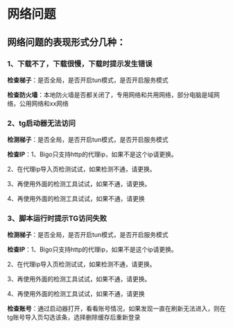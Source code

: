 # 网络问题

## 网络问题的表现形式分几种：

### 1、下载不了，下载很慢，下载时提示发生错误

**检查梯子**：是否全局，是否开启tun模式，是否开启服务模式

**检查防火墙**：本地防火墙是否都关闭了，专用网络和共用网络，部分电脑是域网络，公用网络和xx网络

### 2、tg启动器无法访问

**检测梯子**：是否全局，是否开启tun模式，是否开启服务模式

**检查IP**：1、Bigo只支持http的代理ip，如果不是这个ip请更换。

2、在代理ip导入页检测试试，如果检测不通，请更换。

3、再使用外面的检测工具试试，如果不通，请更换。

4、再使用外面的检测工具试试，如果不通，请更换

### 3、脚本运行时提示TG访问失败

**检测梯子**：是否全局，是否开启tun模式，是否开启服务模式

**检查IP**：1、Bigo只支持http的代理ip，如果不是这个ip请更换。

2、在代理ip导入页检测试试，如果检测不通，请更换。

3、再使用外面的检测工具试试，如果不通，请更换。

4、再使用外面的检测工具试试，如果不通，请更换

**检查账号**：通过启动器打开，看看账号情况，如果发现一直在刷新无法进入，则在tg账号导入页勾选该条，选择删除缓存后重新登录
